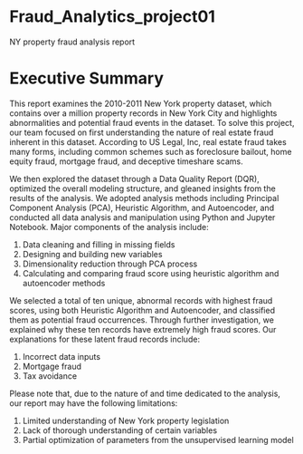 # Fraud_Analytics_project01
NY property fraud analysis report


# Executive Summary

This report examines the 2010-2011 New York property dataset, which contains over a million property records in New York City and highlights abnormalities and potential fraud events in the dataset. To solve this project, our team focused on first understanding the nature of real estate fraud inherent in this dataset. According to US Legal, Inc, real estate fraud takes many forms, including common schemes such as foreclosure bailout, home equity fraud, mortgage fraud, and deceptive timeshare scams.

We then explored the dataset through a Data Quality Report (DQR), optimized the overall modeling structure, and gleaned insights from the results of the analysis. We adopted analysis methods including Principal Component Analysis (PCA), Heuristic Algorithm, and Autoencoder, and conducted all data analysis and manipulation using Python and Jupyter Notebook.
Major components of the analysis include:

1. Data cleaning and filling in missing fields
2. Designing and building new variables
3. Dimensionality reduction through PCA process
4. Calculating and comparing fraud score using heuristic algorithm and autoencoder methods

We selected a total of ten unique, abnormal records with highest fraud scores, using both Heuristic Algorithm and Autoencoder, and classified them as potential fraud occurrences. Through further investigation, we explained why these ten records have extremely high fraud scores.
Our explanations for these latent fraud records include:

1. Incorrect data inputs
2. Mortgage fraud
3. Tax avoidance

Please note that, due to the nature of and time dedicated to the analysis, our report may have the following limitations:

1. Limited understanding of New York property legislation
2. Lack of thorough understanding of certain variables
3. Partial optimization of parameters from the unsupervised learning model
